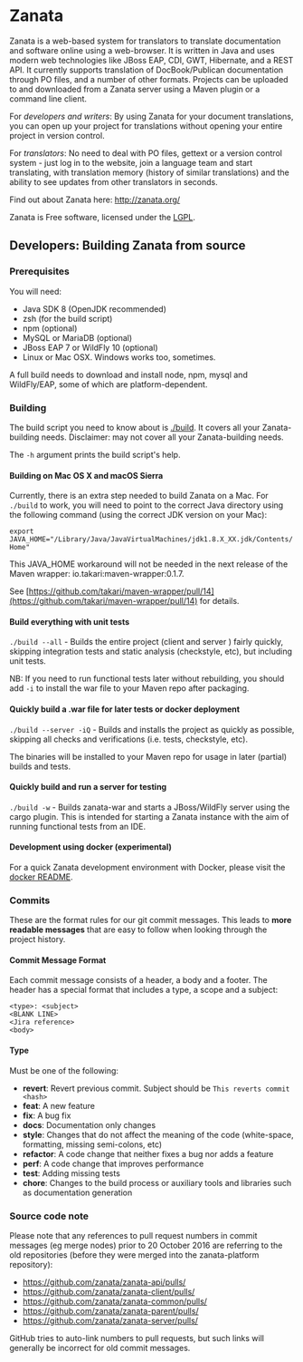 # Zanata

Zanata is a web-based system for translators to translate
documentation and software online using a web-browser. It is
written in Java and uses modern web technologies like JBoss EAP,
CDI, GWT, Hibernate, and a REST API. It currently supports
translation of DocBook/Publican documentation through PO
files, and a number of other formats. Projects can be uploaded
to and downloaded from a Zanata server using a Maven plugin or
a command line client.

For *developers and writers*: By using Zanata for
your document translations, you can open up your project for
translations without opening your entire project in version
control.

For *translators*: No need to deal with PO files,
gettext or a version control system - just log in to the website, join
a language team and start translating, with translation memory (history
of similar translations) and the ability to see updates from other
translators in seconds.

Find out about Zanata here: http://zanata.org/


Zanata is Free software, licensed under the [LGPL][].

[LGPL]: http://www.gnu.org/licenses/lgpl-2.1.html


## Developers: Building Zanata from source

### Prerequisites

You will need:
- Java SDK 8 (OpenJDK recommended)
- zsh (for the build script)
- npm (optional)
- MySQL or MariaDB (optional)
- JBoss EAP 7 or WildFly 10 (optional)
- Linux or Mac OSX. Windows works too, sometimes.

A full build needs to download and install node, npm, mysql and WildFly/EAP,
some of which are platform-dependent.

### Building

The build script you need to know about is [./build](`./build`). It covers
all your Zanata-building needs.
Disclaimer: may not cover all your Zanata-building needs.

The `-h` argument prints the build script's help.

#### Building on Mac OS X and macOS Sierra

Currently, there is an extra step needed to build Zanata on a Mac.
For `./build` to work, you will need to point to the correct Java directory using
the following command (using the correct JDK version on your Mac):

`export JAVA_HOME="/Library/Java/JavaVirtualMachines/jdk1.8.X_XX.jdk/Contents/Home"`


This JAVA_HOME workaround will not be needed in the next release of the
Maven wrapper: io.takari:maven-wrapper:0.1.7.

See [https://github.com/takari/maven-wrapper/pull/14](https://github.com/takari/maven-wrapper/pull/14) for details.

#### Build everything with unit tests

`./build --all` - Builds the entire project (client and server ) fairly
quickly, skipping integration tests and static analysis (checkstyle, etc),
but including unit tests.

NB: If you need to run functional tests later without rebuilding, you should
add `-i` to install the war file to your Maven repo after packaging.

#### Quickly build a .war file for later tests or docker deployment

`./build --server -iQ` - Builds and installs the project as quickly as possible,
skipping all checks and verifications (i.e. tests, checkstyle, etc).

The binaries will be installed to your Maven repo for usage in later
(partial) builds and tests.

#### Quickly build and run a server for testing

`./build -w` - Builds zanata-war and starts a JBoss/WildFly server using the
cargo plugin. This is intended for starting a Zanata instance with the aim of
running functional tests from an IDE.

#### Development using docker (experimental)

For a quick Zanata development environment with Docker, please visit the [docker README](server/docker/README.md).

### Commits

These are the format rules for our git commit messages. This leads to **more readable messages** that are easy to follow when looking through the project history.

#### Commit Message Format
Each commit message consists of a header, a body and a footer. The header has a special format that includes a type, a scope and a subject:

```
<type>: <subject>
<BLANK LINE>
<Jira reference>
<body>
```

#### Type
Must be one of the following:

- **revert**: Revert previous commit. Subject should be `This reverts commit <hash>`
- **feat**: A new feature
- **fix**: A bug fix
- **docs**: Documentation only changes
- **style**: Changes that do not affect the meaning of the code (white-space, formatting, missing semi-colons, etc)
- **refactor**: A code change that neither fixes a bug nor adds a feature
- **perf**: A code change that improves performance
- **test**: Adding missing tests
- **chore**: Changes to the build process or auxiliary tools and libraries such as documentation generation

### Source code note
Please note that any references to pull request numbers in commit
messages (eg merge nodes) prior to 20 October 2016 are referring to the
old repositories (before they were merged into the zanata-platform
repository):

* https://github.com/zanata/zanata-api/pulls/
* https://github.com/zanata/zanata-client/pulls/
* https://github.com/zanata/zanata-common/pulls/
* https://github.com/zanata/zanata-parent/pulls/
* https://github.com/zanata/zanata-server/pulls/

GitHub tries to auto-link numbers to pull requests, but such links will
generally be incorrect for old commit messages.
